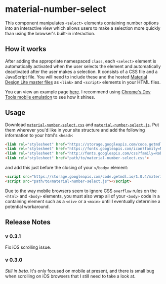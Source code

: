# material-number-select

This component manipulates `<select>` elements containing number options into an interactive view which allows users to make a selection more quickly than using the browser's built-in interaction.

## How it works

After adding the appropriate namespaced `class`, each `<select>` element is automatically activated when the user selects the element and automatically deactivated after the user makes a selection. It consists of a CSS file and a JavaScript file. You will need to include these and the hosted [Material Design Lite master files](http://www.getmdl.io/started/index.html#download) as `<link>` and `<script>` elements in your HTML files.

You can view an example page [here](http://jsejcksn.github.io/material-number-select/). I recommend using [Chrome's Dev Tools mobile emulation](https://developer.chrome.com/devtools/docs/device-mode) to see how it shines.

## Usage

Download [`material-number-select.css`](material-number-select.css) and [`material-number-select.js`](material-number-select.js). Put them wherever you'd like in your site structure and add the following information to your html's `<head>`:

```` html
<link rel="stylesheet" href="https://storage.googleapis.com/code.getmdl.io/1.0.4/material.min.css">
<link rel="stylesheet" href="https://fonts.googleapis.com/icon?family=Material+Icons">
<link rel="stylesheet" href="http://fonts.googleapis.com/css?family=Roboto:300,400,500,700" type="text/css"> <!--Optional-->
<link rel="stylesheet" href="path/to/material-number-select.css">
````

and add this just before the closing of your `</body>` element:

```` html
<script src="https://storage.googleapis.com/code.getmdl.io/1.0.4/material.min.js"></script>
<script src="path/to/material-number-select.js"></script>
````

Due to the way mobile browsers seem to ignore CSS `overflow` rules on the `<html>` and `<body>` elements, you must also wrap all of your `<body>` code in a containing element such as a `<div>` or a `<main>` until I eventually determine a potential workaround.

## Release Notes

### v 0.3.1
Fix iOS scrolling issue.

### v 0.3.0
*Still in beta.* It's only focused on mobile at present, and there is small bug when scrolling on iOS browsers that I still need to take a look at.
